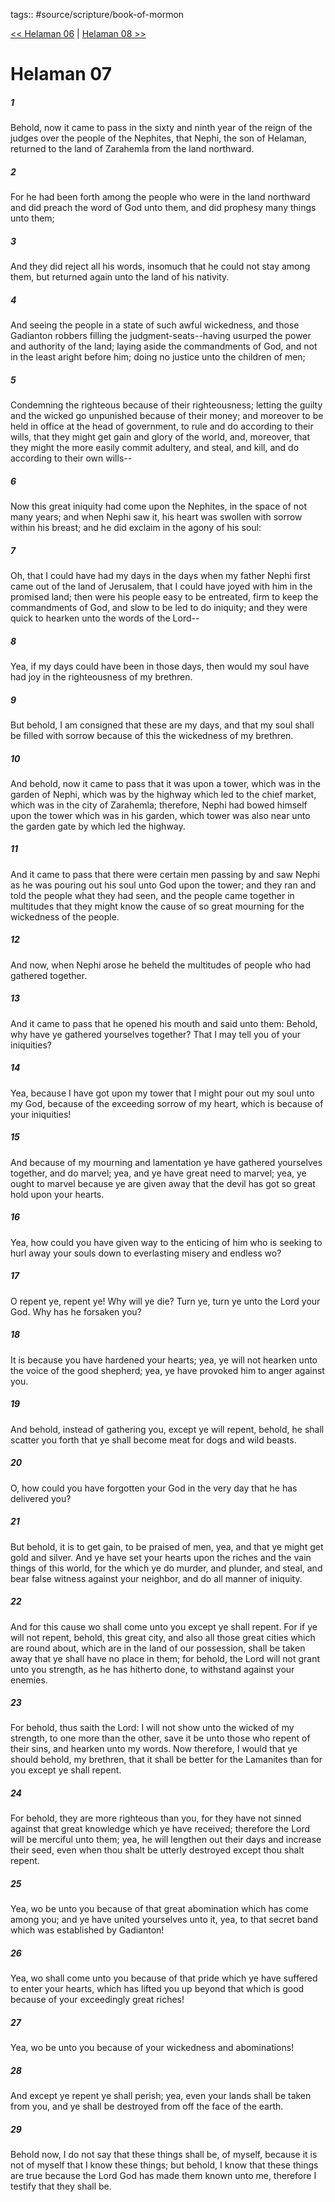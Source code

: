 tags:: #source/scripture/book-of-mormon

[<< Helaman 06](source/scripture/book-of-mormon/10_Helaman/Helaman_06.md) | [Helaman 08 >>](source/scripture/book-of-mormon/10_Helaman/Helaman_08.md)

# Helaman 07

##### 1

Behold, now it came to pass in the sixty and ninth year of the reign of the judges over the people of the Nephites, that Nephi, the son of Helaman, returned to the land of Zarahemla from the land northward.

##### 2

For he had been forth among the people who were in the land northward and did preach the word of God unto them, and did prophesy many things unto them;

##### 3

And they did reject all his words, insomuch that he could not stay among them, but returned again unto the land of his nativity.

##### 4

And seeing the people in a state of such awful wickedness, and those Gadianton robbers filling the judgment-seats--having usurped the power and authority of the land; laying aside the commandments of God, and not in the least aright before him; doing no justice unto the children of men;

##### 5

Condemning the righteous because of their righteousness; letting the guilty and the wicked go unpunished because of their money; and moreover to be held in office at the head of government, to rule and do according to their wills, that they might get gain and glory of the world, and, moreover, that they might the more easily commit adultery, and steal, and kill, and do according to their own wills--

##### 6

Now this great iniquity had come upon the Nephites, in the space of not many years; and when Nephi saw it, his heart was swollen with sorrow within his breast; and he did exclaim in the agony of his soul:

##### 7

Oh, that I could have had my days in the days when my father Nephi first came out of the land of Jerusalem, that I could have joyed with him in the promised land; then were his people easy to be entreated, firm to keep the commandments of God, and slow to be led to do iniquity; and they were quick to hearken unto the words of the Lord--

##### 8

Yea, if my days could have been in those days, then would my soul have had joy in the righteousness of my brethren.

##### 9

But behold, I am consigned that these are my days, and that my soul shall be filled with sorrow because of this the wickedness of my brethren.

##### 10

And behold, now it came to pass that it was upon a tower, which was in the garden of Nephi, which was by the highway which led to the chief market, which was in the city of Zarahemla; therefore, Nephi had bowed himself upon the tower which was in his garden, which tower was also near unto the garden gate by which led the highway.

##### 11

And it came to pass that there were certain men passing by and saw Nephi as he was pouring out his soul unto God upon the tower; and they ran and told the people what they had seen, and the people came together in multitudes that they might know the cause of so great mourning for the wickedness of the people.

##### 12

And now, when Nephi arose he beheld the multitudes of people who had gathered together.

##### 13

And it came to pass that he opened his mouth and said unto them: Behold, why have ye gathered yourselves together? That I may tell you of your iniquities?

##### 14

Yea, because I have got upon my tower that I might pour out my soul unto my God, because of the exceeding sorrow of my heart, which is because of your iniquities!

##### 15

And because of my mourning and lamentation ye have gathered yourselves together, and do marvel; yea, and ye have great need to marvel; yea, ye ought to marvel because ye are given away that the devil has got so great hold upon your hearts.

##### 16

Yea, how could you have given way to the enticing of him who is seeking to hurl away your souls down to everlasting misery and endless wo?

##### 17

O repent ye, repent ye! Why will ye die? Turn ye, turn ye unto the Lord your God. Why has he forsaken you?

##### 18

It is because you have hardened your hearts; yea, ye will not hearken unto the voice of the good shepherd; yea, ye have provoked him to anger against you.

##### 19

And behold, instead of gathering you, except ye will repent, behold, he shall scatter you forth that ye shall become meat for dogs and wild beasts.

##### 20

O, how could you have forgotten your God in the very day that he has delivered you?

##### 21

But behold, it is to get gain, to be praised of men, yea, and that ye might get gold and silver. And ye have set your hearts upon the riches and the vain things of this world, for the which ye do murder, and plunder, and steal, and bear false witness against your neighbor, and do all manner of iniquity.

##### 22

And for this cause wo shall come unto you except ye shall repent. For if ye will not repent, behold, this great city, and also all those great cities which are round about, which are in the land of our possession, shall be taken away that ye shall have no place in them; for behold, the Lord will not grant unto you strength, as he has hitherto done, to withstand against your enemies.

##### 23

For behold, thus saith the Lord: I will not show unto the wicked of my strength, to one more than the other, save it be unto those who repent of their sins, and hearken unto my words. Now therefore, I would that ye should behold, my brethren, that it shall be better for the Lamanites than for you except ye shall repent.

##### 24

For behold, they are more righteous than you, for they have not sinned against that great knowledge which ye have received; therefore the Lord will be merciful unto them; yea, he will lengthen out their days and increase their seed, even when thou shalt be utterly destroyed except thou shalt repent.

##### 25

Yea, wo be unto you because of that great abomination which has come among you; and ye have united yourselves unto it, yea, to that secret band which was established by Gadianton!

##### 26

Yea, wo shall come unto you because of that pride which ye have suffered to enter your hearts, which has lifted you up beyond that which is good because of your exceedingly great riches!

##### 27

Yea, wo be unto you because of your wickedness and abominations!

##### 28

And except ye repent ye shall perish; yea, even your lands shall be taken from you, and ye shall be destroyed from off the face of the earth.

##### 29

Behold now, I do not say that these things shall be, of myself, because it is not of myself that I know these things; but behold, I know that these things are true because the Lord God has made them known unto me, therefore I testify that they shall be.
